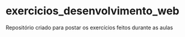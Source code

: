 # exercicios_desenvolvimento_web
Repositório criado para postar os exercícios feitos durante as aulas
